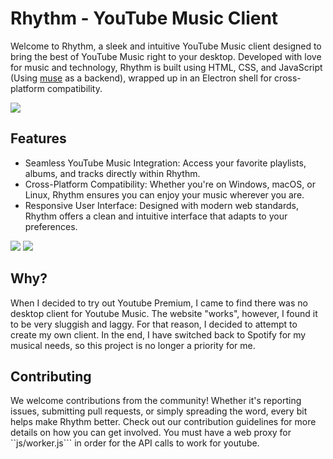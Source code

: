 # Rhythm - YouTube Music Client
Welcome to Rhythm, a sleek and intuitive YouTube Music client designed to bring the best of YouTube Music right to your desktop. Developed with love for music and technology, Rhythm is built using HTML, CSS, and JavaScript (Using [muse](https://github.com/vixalien/muse) as a backend), wrapped up in an Electron shell for cross-platform compatibility.

![](https://git.tommy-johnston.com/tommy/Rhythm/raw/branch/main/preview-pics/rhythmHomePreview.png)

## Features
* Seamless YouTube Music Integration: Access your favorite playlists, albums, and tracks directly within Rhythm.
* Cross-Platform Compatibility: Whether you're on Windows, macOS, or Linux, Rhythm ensures you can enjoy your music wherever you are.
* Responsive User Interface: Designed with modern web standards, Rhythm offers a clean and intuitive interface that adapts to your preferences.

![](https://git.tommy-johnston.com/tommy/Rhythm/raw/branch/main/preview-pics/rhythmLibraryPreview.png)
![](https://git.tommy-johnston.com/tommy/Rhythm/raw/branch/main/preview-pics/rhythmPlaylistPreview.png)

## Why?
When I decided to try out Youtube Premium, I came to find there was no desktop client for Youtube Music. The website "works", however, I found it to be very sluggish and laggy. For that reason, I decided to attempt to create my own client. In the end, I have switched back to Spotify for my musical needs, so this project is no longer a priority for me.

## Contributing
We welcome contributions from the community! Whether it's reporting issues, submitting pull requests, or simply spreading the word, every bit helps make Rhythm better. Check out our contribution guidelines for more details on how you can get involved. You must have a web proxy for ``js/worker.js``` in order for the API calls to work for youtube.